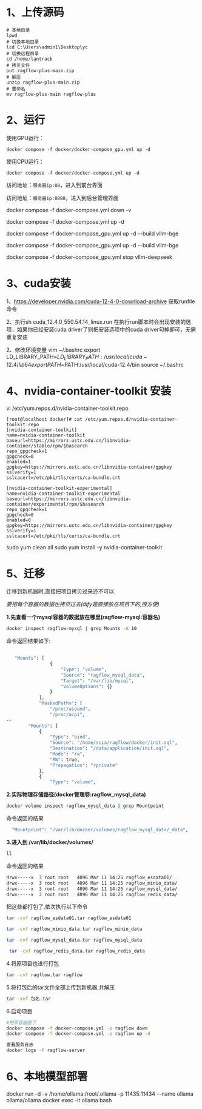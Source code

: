 # 1、上传源码

```shell
# 本地目录
lpwd 
# 切换本地目录
lcd C:\Users\admin1\Desktop\yc
# 切换远程目录
cd /home/lantrack
# 拷贝文件
put ragflow-plus-main.zip
# 解压
unzip ragflow-plus-main.zip
# 重命名
mv ragflow-plus-main ragflow-plus
```

# 2、运行

使用GPU运行：

```shell
docker compose -f docker/docker-compose_gpu.yml up -d
```

使用CPU运行：

```shell
docker compose -f docker/docker-compose.yml up -d
```

访问地址：`服务器ip:80`，进入到前台界面

访问地址：`服务器ip:8888`，进入到后台管理界面


docker compose -f docker-compose.yml down -v

docker compose -f docker-compose.yml up -d

docker compose -f docker-compose_gpu.yml up -d --build vllm-bge

docker compose -f docker-compose_gpu.yml up -d  --build  vllm-bge

docker compose -f docker-compose_gpu.yml stop vllm-deepseek

# 3、cuda安装
1、https://developer.nvidia.com/cuda-12-4-0-download-archive
获取runfile命令

2、执行sh cuda_12.4.0_550.54.14_linux.run
在执行run脚本时会出现安装的选项，如果你已经安装cuda driver了则把安装选项中的cuda driver勾掉即可，无需重复安装

2、修改环境变量
vim ~/.bashrc
export LD_LIBRARY_PATH=$LD_LIBRARY_PATH:/usr/local/cuda-12.4/lib64
export PATH=$PATH:/usr/local/cuda-12.4/bin
source ~/.bashrc
# 4、nvidia-container-toolkit 安装

vi  /etc/yum.repos.d/nvidia-container-toolkit.repo

```shell
[root@localhost docker]# cat /etc/yum.repos.d/nvidia-container-toolkit.repo
[nvidia-container-toolkit]
name=nvidia-container-toolkit
baseurl=https://mirrors.ustc.edu.cn/libnvidia-container/stable/rpm/$basearch
repo_gpgcheck=1
gpgcheck=0
enabled=1
gpgkey=https://mirrors.ustc.edu.cn/libnvidia-container/gpgkey
sslverify=1
sslcacert=/etc/pki/tls/certs/ca-bundle.crt
    
[nvidia-container-toolkit-experimental]
name=nvidia-container-toolkit-experimental
baseurl=https://mirrors.ustc.edu.cn/libnvidia-container/experimental/rpm/$basearch
repo_gpgcheck=1
gpgcheck=0
enabled=0
gpgkey=https://mirrors.ustc.edu.cn/libnvidia-container/gpgkey
sslverify=1
sslcacert=/etc/pki/tls/certs/ca-bundle.crt
```

 sudo yum clean all
 sudo yum install -y nvidia-container-toolkit


# 5、迁移

迁移到新机器时,直接把项目拷贝过来还不可以

_要把每个容器的数据也拷贝过去(dify是直接放在项目下的,很方便)_

**1.先查看一个mysql容器的数据放在哪里(ragflow-mysql:容器名)**

```bash
docker inspect ragflow-mysql | grep Mounts -A 10
```

命令返回结果如下:

```bash
   
   "Mounts": [
                {
                    "Type": "volume",
                    "Source": "ragflow_mysql_data",
                    "Target": "/var/lib/mysql",
                    "VolumeOptions": {}
                }
            ],
            "MaskedPaths": [
                "/proc/asound",
                "/proc/acpi",
--
        "Mounts": [
            {
                "Type": "bind",
                "Source": "/home/scia/ragflow/docker/init.sql",
                "Destination": "/data/application/init.sql",
                "Mode": "rw",
                "RW": true,
                "Propagation": "rprivate"
            },
            {
                "Type": "volume",
```

**2.实际物理存储路径(docker管理卷:ragflow_mysql_data)**

```bash
docker volume inspect ragflow_mysql_data | grep Mountpoint
```

命令返回的结果

```bash
  "Mountpoint": "/var/lib/docker/volumes/ragflow_mysql_data/_data",
```

**3.进入到 /var/lib/docker/volumes/**

```bash
ll
```

命令返回的结果

```bash
drwx-----x  3 root root   4096 Mar 11 14:25 ragflow_esdata01/
drwx-----x  3 root root   4096 Mar 11 14:25 ragflow_minio_data/
drwx-----x  3 root root   4096 Mar 11 14:25 ragflow_mysql_data/
drwx-----x  3 root root   4096 Mar 11 14:25 ragflow_redis_data/
```

把这些都打包了,依次执行以下命令

```bash
tar -cvf ragflow_esdata01.tar ragflow_esdata01
```

```bash
tar -cvf ragflow_minio_data.tar ragflow_minio_data
```

```bash
tar -cvf ragflow_mysql_data.tar ragflow_mysql_data
```

```bash
 tar -cvf ragflow_redis_data.tar ragflow_redis_data
```

4.将原项目也进行打包

```bash
tar -cvf ragflow.tar ragflow
```

5.将打包后的tar文件全部上传到新机器,并解压

```bash
tar -xvf 包名.tar
```

6.启动项目

```bash
#把原容器删了
docker compose -f docker-compose.yml -p ragflow down
docker compose -f docker-compose.yml -p ragflow up -d

查看服务日志
docker logs -f ragflow-server
```

# 6、本地模型部署

docker run -d -v /home/ollama:/root/.ollama -p 11435:11434 --name ollama ollama/ollama
docker exec -it ollama bash